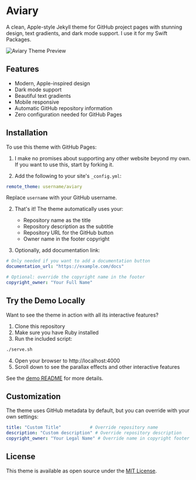# Aviary

A clean, Apple-style Jekyll theme for GitHub project pages with stunning design, text gradients, and dark mode support. I use it for my Swift Packages.

![Aviary Theme Preview](https://via.placeholder.com/800x400?text=Aviary+Theme)

## Features

- Modern, Apple-inspired design
- Dark mode support
- Beautiful text gradients
- Mobile responsive
- Automatic GitHub repository information
- Zero configuration needed for GitHub Pages

## Installation

To use this theme with GitHub Pages:

1. I make no promises about supporting any other website beyond my own. If you want to use this, start by forking it.

1. Add the following to your site's `_config.yml`:

```yaml
remote_theme: username/aviary
```

Replace `username` with your GitHub username.

2. That's it! The theme automatically uses your:
   - Repository name as the title
   - Repository description as the subtitle
   - Repository URL for the GitHub button
   - Owner name in the footer copyright

3. Optionally, add documentation link:

```yaml
# Only needed if you want to add a documentation button
documentation_url: "https://example.com/docs"

# Optional: override the copyright name in the footer
copyright_owner: "Your Full Name"
```

## Try the Demo Locally

Want to see the theme in action with all its interactive features?

1. Clone this repository
2. Make sure you have Ruby installed
3. Run the included script:

```bash
./serve.sh
```

4. Open your browser to http://localhost:4000
5. Scroll down to see the parallax effects and other interactive features

See the [demo README](demo/README.md) for more details.

## Customization

The theme uses GitHub metadata by default, but you can override with your own settings:

```yaml
title: "Custom Title"           # Override repository name
description: "Custom description" # Override repository description
copyright_owner: "Your Legal Name" # Override name in copyright footer
```

## License

This theme is available as open source under the [MIT License](LICENSE).